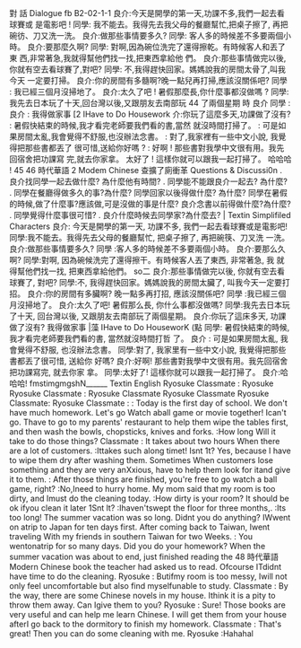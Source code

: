 對 話 Dialogue                                    fb B2-02-1-1
良介:今天是開學的第一天,功課不多,我們一起去看球賽或
是電影吧 !
同學: 我不能去。我得先去我父母的餐廳幫忙,把桌子擦了,
再把碗彷、刀又洗一洗。
良介:做那些事情要多久?
同學: 客人多的時候差不多要兩個小時。
良介:要那麼久啊?
同學: 對啊,因為碗位洗完了還得擦乾。有時候客人和丟了東
西,非常著急,我就得幫他們找一找,把東西拿給他
們。
良介:那些事情做完以後,你就有空去看球賽了,對吧?
同學: 不,我得趕快回家。媽媽說我的房間太骨了,叫我今天
一定要打掃。
良介:你的房間有多髓啊?晚一點兒再打掃,應該沒關係吧?
同學 : 我已經三個月沒掃地了。
良介:太久了吧 ! 暑假那麼長,你什麼事都沒做嗎 ?
同學: 我先去日本玩了十天,回台灣以後,又跟朋友去南部玩
44         了兩個星期 時
良介
同學 :
良介 :
我得做家事   [2
IHave to Do Housework
介:你玩了這麼多天,功課做了沒有?
: 暑假快結束的時候,我才看完老師要我們看的書,當然
就沒時間打掃了。
: 可是如果房間太亂,我會覺得不舒服,也沒辦法念書。
: 對了,我家裡有一些中文小說, 我覺得把那些書都丟了
很可惜,送給你好嗎 ?
: 好啊 ! 那些書對我學中文很有用。我先回宿舍把功課寫
完,就去你家拿。
太好了 ! 這樣你就可以跟我一起打掃了。
哈哈哈 !
45
46
時代華語     2
Modem Chinese
查擴了廁衝革 Questions & Discussi0n
. 良介找同學一起去做什麼? 為什麼他有時間?
. 同學能不能跟良介一起去? 為什麼?
. 同學在餐廳得做多久的事?為什麼?
同學回家以後得做什麼? 為什麼?
同學在暑假的時候,做了什麼事?應該做,可是沒做的事是什麼?
良介念書以前得做什麼?為什麼?
. 同學覺得什麼事很可惜?
. 良介什麼時候去同學家?為什麼去?
| Textin Simplifiled Characters
良介: 今天是開學的第一天, 功課不多, 我們一起去看球賽或是電影吧!
同學:我不能去。我得先去父母的餐廳幫忙, 把桌子擦了, 再把碗筷、刀叉洗
一洗。
良介:做那些事情要多久?
同學 :客人多的時候差不多要兩個小時。
良介:要那么久啊?
同學:對啊, 因為碗候洗完了還得擦干。有時候客人丟了東西, 非常著急, 我
就得幫他們找一找, 把東西拿給他們。
so二
良介:那些事情做完以後, 你就有空去看球賽了, 對吧?
同學:不, 我得趕快回家。媽媽說我的房間太臟了, 叫我今天一定要打招。
良介:你的房間有多臟啊? 晚一點多再打招, 應該沒關係吧?
同學 :我已經三個月沒掃地了。
良介:太久了吧! 暑假那么長, 你什么事都沒做嗎?
同學:我先去日本玩了十天, 回台灣以後, 又跟朋友去南部玩了兩個星期。
良介:你玩了這床多天, 功課做了沒有?
我得做家事 |藻
IHave to Do HouseworK (點
同學: 暑假快結束的時候, 我才看完老師要我們看的書, 當然就沒時間打哲
了。
良介 : 可是如果房間太亂, 我會覺得不舒服, 也沒辦法念書。
同學:對了, 我家里有一些中文小說, 我覺得把那些書都丟了很可惜, 送給你
好嗎?
良介:好啊! 那些書對我學中文很有用。我先回宿舍把功課寫完, 就去你家
拿。
同學:太好了! 這樣你就可以跟我一起打掃了。
良介:哈哈哈!
fmstimgmgshN______
Textin English
Ryosuke
Classmate :
Ryosuke
Ryosuke
Classmate :
Ryosuke
Classmate
Ryosuke
Classmate
Ryosuke
Classmate:
Ryosuke
Classmate :
: Today is the first day of school. We don't have much homework. Let's
go Watch aball game or movie together!
Ican't go. Thave to go to my parents' restaurant to help them wipe the
tables first, and then wash the bowls, chopsticks, knives and forks.
:How long Will it take to do those things?
Classmate :
It takes about two hours When there are a lot of customers.
:Ittakes such along timet! Isnt 1t?
Yes, because I have to wipe them dry after washing them. Sometimes
When customers lose something and they are very anXxious, have to
help them look for itand give it to them.
: After those things are finished, you're free to go watch a ball game,
right?
:No,Ineed to hurry home. My mom said that my room is too dirty, and
Imust do the cleaning today.
:How dirty is your room? It should be ok ifyou clean it later 1Snt lt?
:Ihaven'tswept the floor for three months,.
:Its too long! The summer vacation was so long. Didnt you do anything?
IWwent on atrip to Japan for ten days first. After coming back to Taiwan,
Iwent traveling With my friends in southern Taiwan for two Weeks.
: You wentonatrip for so many days. Did you do your homework?
When the summer vacation was about to end, just finished reading the
48
時代華語
Modern Chinese
book the teacher had asked us to read. Ofcourse ITdidnt have time to
do the cleaning.
Ryosuke : Butifmy room is too messy, Iwill not only feel uncomfortable but also
find myselfunable to study.
Classmate : By the way, there are some Chinese novels in my house. Ithink it is a
pity to throw them away. Can Igive them to you?
Ryosuke : Sure! Those books are very useful and can help me learn Chinese. I
will get them from your house afterI go back to the dormitory to finish
my homework.
Classmate : That's great! Then you can do some cleaning with me.
Ryosuke :Hahahal
